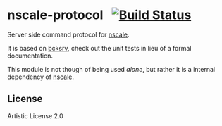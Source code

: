 nscale-protocol&nbsp;&nbsp;&nbsp;[![Build Status](https://travis-ci.org/nearform/nscale-protocol.png)](https://travis-ci.org/nearform/nscale-protocol)
============

Server side command protocol for
[nscale](http://github.com/nearform/nscale).

It is based on [bcksrv](http://npm.im/bcksrv), check out the unit tests
in lieu of a formal documentation.

This module is not though of being used _alone_, but rather it is a
internal dependency of [nscale](http://github.com/nearform/nscale).

License
-------

Artistic License 2.0
